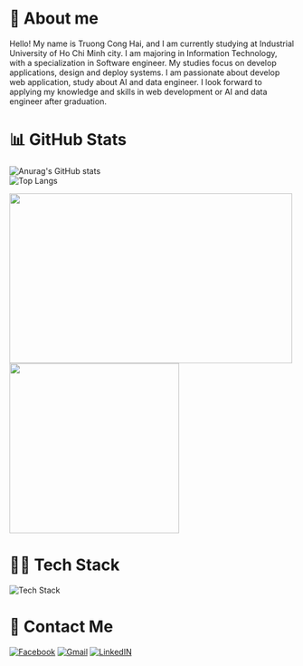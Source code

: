 # 📖 About me
<p>
Hello! My name is Truong Cong Hai, and I am currently studying at Industrial University of Ho Chi Minh city. I am majoring in Information Technology, with a specialization in Software engineer. My studies focus on develop applications, design and deploy systems. I am passionate about develop web application, study about AI and data engineer. I look forward to applying my knowledge and skills in web development or AI and data engineer after graduation.
</p>

# 📊 GitHub Stats
![Anurag's GitHub stats](https://github-readme-stats.vercel.app/api?username=trgcghai&show_icons=true&theme=github_dark_dimmed)
<br>
![Top Langs](https://github-readme-stats.vercel.app/api/top-langs/?username=trgcghai&layout=compact&theme=github_dark_dimmed&langs_count=6&show_icons=true)
<div>
<img height='300' width='500' src='https://github-readme-stats.vercel.app/api?username=trgcghai&show_icons=true&theme=github_dark_dimmed'>
<img height='300' width='300' src='https://github-readme-stats.vercel.app/api/top-langs/?username=trgcghai&layout=compact&theme=github_dark_dimmed&langs_count=6&show_icons=true'>
</div>

# 👨‍💻 Tech Stack
<div>
 <img src="https://skillicons.dev/icons?i=ts,js,python,react,nextjs,html,css,nodejs,npm,mongodb,bootstrap,redux,postman&perline=50" alt="Tech Stack" /> 
</div>

# 📧 Contact Me
[![Facebook](https://img.shields.io/badge/Facebook-1877F2?style=for-the-badge&logo=facebook&logoColor=white)](https://www.facebook.com/trcg.hai151204)
[![Gmail](https://img.shields.io/badge/Gmail-D14836?style=for-the-badge&logo=gmail&logoColor=white)](mailto:conghai.tpma@gmail.com)
[![LinkedIN](https://img.shields.io/badge/LinkedIn-0A66C2?style=for-the-badge&logo=linkedin&logoColor=white)](https://www.linkedin.com/in/hai-truong-cong-86b508250)


